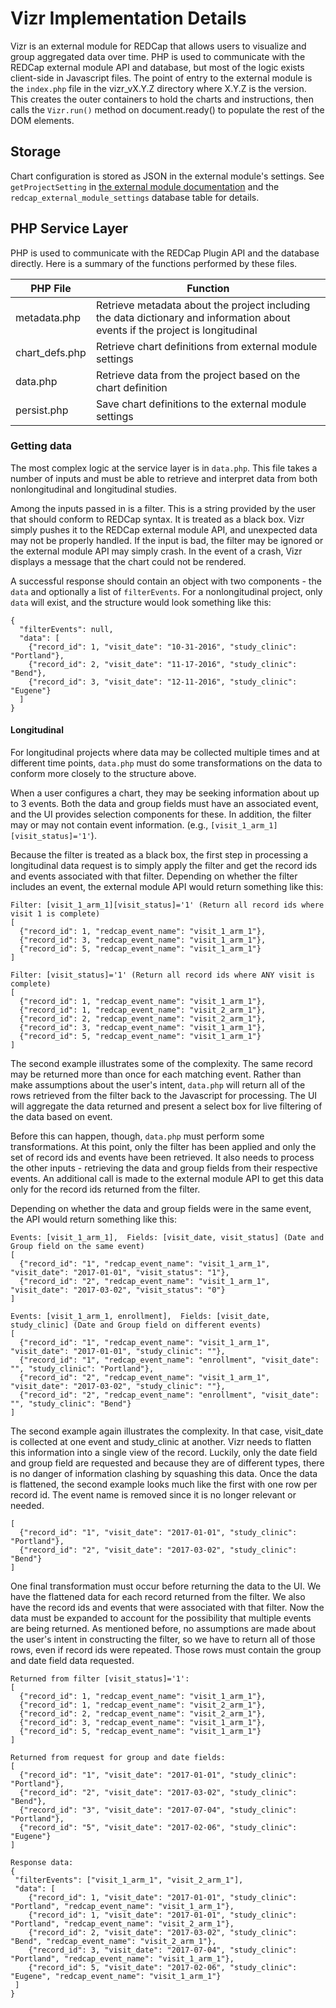 # Vizr Implementation Details

Vizr is an external module for REDCap that allows users to visualize and group aggregated data over time. PHP is used to communicate with the REDCap external module API and database, but most of the logic exists client-side in Javascript files. The point of entry to the external module is the `index.php` file in the vizr_vX.Y.Z directory where X.Y.Z is the version. This creates the outer containers to hold the charts and instructions, then calls the `Vizr.run()` method on document.ready() to populate the rest of the DOM elements.

## Storage

Chart configuration is stored as JSON in the external module's settings. See `getProjectSetting` in [the external module documentation](https://github.com/vanderbilt/redcap-external-modules/blob/master/docs/official-documentation.md) and the `redcap_external_module_settings` database table for details.

## PHP Service Layer

PHP is used to communicate with the REDCap Plugin API and the database directly. Here is a summary of the functions performed by these files.

PHP File | Function
---------| ---------
metadata.php | Retrieve metadata about the project including the data dictionary and information about events if the project is longitudinal
chart_defs.php | Retrieve chart definitions from external module settings
data.php | Retrieve data from the project based on the chart definition
persist.php | Save chart definitions to the external module settings

### Getting data

The most complex logic at the service layer is in `data.php`. This file takes a number of inputs and must be able to retrieve and interpret data from both nonlongitudinal and longitudinal studies.

Among the inputs passed in is a filter. This is a string provided by the user that should conform to REDCap syntax. It is treated as a black box. Vizr simply pushes it to the REDCap external module API, and unexpected data may not be properly handled. If the input is bad, the filter may be ignored or the external module API may simply crash. In the event of a crash, Vizr displays a message that the chart could not be rendered.

A successful response should contain an object with two components - the `data` and optionally a list of `filterEvents`. For a nonlongitudinal project, only `data` will exist, and the structure would look something like this:

```
{
  "filterEvents": null,
  "data": [
    {"record_id": 1, "visit_date": "10-31-2016", "study_clinic": "Portland"},
    {"record_id": 2, "visit_date": "11-17-2016", "study_clinic": "Bend"},
    {"record_id": 3, "visit_date": "12-11-2016", "study_clinic": "Eugene"}
  ]
}
```

#### Longitudinal

For longitudinal projects where data may be collected multiple times and at different time points, `data.php` must do some transformations on the data to conform more closely to the structure above.

When a user configures a chart, they may be seeking information about up to 3 events. Both the data and group fields must have an associated event, and the UI provides selection components for these. In addition, the filter may or may not contain event information. (e.g., `[visit_1_arm_1][visit_status]='1'`).

Because the filter is treated as a black box, the first step in processing a longitudinal data request is to simply apply the filter and get the record ids and events associated with that filter. Depending on whether the filter includes an event, the external module API would return something like this:

```
Filter: [visit_1_arm_1][visit_status]='1' (Return all record ids where visit 1 is complete)
[
  {"record_id": 1, "redcap_event_name": "visit_1_arm_1"},
  {"record_id": 3, "redcap_event_name": "visit_1_arm_1"},
  {"record_id": 5, "redcap_event_name": "visit_1_arm_1"}
]

Filter: [visit_status]='1' (Return all record ids where ANY visit is complete)
[
  {"record_id": 1, "redcap_event_name": "visit_1_arm_1"},
  {"record_id": 1, "redcap_event_name": "visit_2_arm_1"},
  {"record_id": 2, "redcap_event_name": "visit_2_arm_1"},
  {"record_id": 3, "redcap_event_name": "visit_1_arm_1"},
  {"record_id": 5, "redcap_event_name": "visit_1_arm_1"}
]
```
The second example illustrates some of the complexity. The same record may be returned more than once for each matching event. Rather than make assumptions about the user's intent, `data.php` will return all of the rows retrieved from the filter back to the Javascript for processing. The UI will aggregate the data returned and present a select box for live filtering of the data based on event.

Before this can happen, though, `data.php` must perform some transformations. At this point, only the filter has been applied and only the set of record ids and events have been retrieved. It also needs to process the other inputs - retrieving the data and group fields from their respective events. An additional call is made to the external module API to get this data only for the record ids returned from the filter.

Depending on whether the data and group fields were in the same event, the API would return something like this:

```
Events: [visit_1_arm_1],  Fields: [visit_date, visit_status] (Date and Group field on the same event)
[
  {"record_id": "1", "redcap_event_name": "visit_1_arm_1", "visit_date": "2017-01-01", "visit_status": "1"},
  {"record_id": "2", "redcap_event_name": "visit_1_arm_1", "visit_date": "2017-03-02", "visit_status": "0"}
]

Events: [visit_1_arm_1, enrollment],  Fields: [visit_date, study_clinic] (Date and Group field on different events)
[
  {"record_id": "1", "redcap_event_name": "visit_1_arm_1", "visit_date": "2017-01-01", "study_clinic": ""},
  {"record_id": "1", "redcap_event_name": "enrollment", "visit_date": "", "study_clinic": "Portland"},
  {"record_id": "2", "redcap_event_name": "visit_1_arm_1", "visit_date": "2017-03-02", "study_clinic": ""},
  {"record_id": "2", "redcap_event_name": "enrollment", "visit_date": "", "study_clinic": "Bend"}
]
```
The second example again illustrates the complexity. In that case, visit_date is collected at one event and study_clinic at another. Vizr needs to flatten this information into a single view of the record. Luckily, only the date field and group field are requested and because they are of different types, there is no danger of information clashing by squashing this data. Once the data is flattened, the second example looks much like the first with one row per record id. The event name is removed since it is no longer relevant or needed.

```
[
  {"record_id": "1", "visit_date": "2017-01-01", "study_clinic": "Portland"},
  {"record_id": "2", "visit_date": "2017-03-02", "study_clinic": "Bend"}
]
```

One final transformation must occur before returning the data to the UI. We have the flattened data for each record returned from the filter. We also have the record ids and events that were associated with that filter. Now the data must be expanded to account for the possibility that multiple events are being returned. As mentioned before, no assumptions are made about the user's intent in constructing the filter, so we have to return all of those rows, even if record ids were repeated. Those rows must contain the group and date field data requested.

```
Returned from filter [visit_status]='1':
[
  {"record_id": 1, "redcap_event_name": "visit_1_arm_1"},
  {"record_id": 1, "redcap_event_name": "visit_2_arm_1"},
  {"record_id": 2, "redcap_event_name": "visit_2_arm_1"},
  {"record_id": 3, "redcap_event_name": "visit_1_arm_1"},
  {"record_id": 5, "redcap_event_name": "visit_1_arm_1"}
]

Returned from request for group and date fields:
[
  {"record_id": "1", "visit_date": "2017-01-01", "study_clinic": "Portland"},
  {"record_id": "2", "visit_date": "2017-03-02", "study_clinic": "Bend"},
  {"record_id": "3", "visit_date": "2017-07-04", "study_clinic": "Portland"},
  {"record_id": "5", "visit_date": "2017-02-06", "study_clinic": "Eugene"}
]

Response data:
{
 "filterEvents": ["visit_1_arm_1", "visit_2_arm_1"],
 "data": [
    {"record_id": 1, "visit_date": "2017-01-01", "study_clinic": "Portland", "redcap_event_name": "visit_1_arm_1"},
    {"record_id": 1, "visit_date": "2017-01-01", "study_clinic": "Portland", "redcap_event_name": "visit_2_arm_1"},
    {"record_id": 2, "visit_date": "2017-03-02", "study_clinic": "Bend", "redcap_event_name": "visit_2_arm_1"},
    {"record_id": 3, "visit_date": "2017-07-04", "study_clinic": "Portland", "redcap_event_name": "visit_1_arm_1"},
    {"record_id": 5, "visit_date": "2017-02-06", "study_clinic": "Eugene", "redcap_event_name": "visit_1_arm_1"}
 ]
}
```
